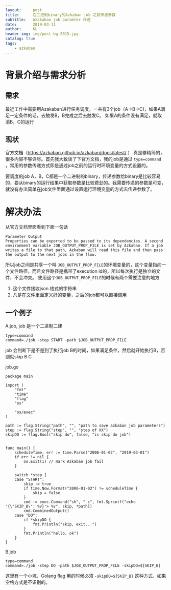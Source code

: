 ```yaml
---
layout:     post 
title:      在二进制binary的Azkaban job 之前传递参数
subtitle:   Azakaban job paramter 传递
date:       2019-03-11             
author:     KL                  
header-img: img/post-bg-2015.jpg    
catalog: true                      
tags:                            
    - azkaban
---
```


# 背景介绍与需求分析
## 需求
最近工作中需要用Azakaban进行任务调度，一共有3个job（A->B->C)，如果A满足一定条件的话，去触发B，B完成之后去触发C。
如果A的条件没有满足，就取消B，C的运行

## 现状
官方文档（https://azkaban.github.io/azkaban/docs/latest/ ） 真是够精简的，很多内容不够详尽。首先我大致读了下官方文档，我的job是通过 `type=command` ，常用的参数传递方式即是通过job之前的运行时环境变量的方式设置的。

要调度的job A，B，C都是一个二进制的binary，传递参数给binary是比较容易的，要从binary的运行结果中获取参数是比较费劲的。我需要传递的参数是可变，就没有办法简单在job文件里面通过设置运行环境变量的方式去传递参数了。


# 解决办法
从官方文档里面看到下面一句话
```
Parameter Output
Properties can be exported to be passed to its dependencies. A second environment variable JOB_OUTPUT_PROP_FILE is set by Azkaban. If a job writes a file to that path, Azkaban will read this file and then pass the output to the next jobs in the flow.
```
所以job之间是共享一个叫 `JOB_OUTPUT_PROP_FILE`的环境变量的，这个变量指向一个文件路径，而且文件路径是携带了execution id的，所以每次执行是独立的文件，不会冲突。
使用这个`JOB_OUTPUT_PROP_FILE`的时候有两个需要注意的地方
1. 这个文件接收json 格式的字符串
2. 凡是在文件里面定义好的变量，之后的job都可以直接调用

## 一个例子
A.job, job 是一个二进制二建
```
type=command
command=./job -step START -path $JOB_OUTPUT_PROP_FILE 
```
job 会判断下是不是到了执行job B的时间，如果满足条件，然后就开始执行B，否则就skip B C

job.go
```
package main

import (
	"fmt"
	"time"
	"flag"
	"os"

	"os/exec"
)

path := flag.String("path", "", "path to save azkaban job parameters")
step := flag.String("step", "", "step of XX")
skipDO := flag.Bool("skip do", false, "is skip do job")


func main() {
	scheduleTime, err := time.Parse("2006-01-02", "2019-03-01")
	if err != nil {
		os.Exit(1) // mark Azkaban job fail
	}

	switch *step {
	case "START":
		skip := true
		if time.Now.Format("2006-01-02") != scheduleTime {
			skip = false
		}
		cmd := exec.Command("sh", "-c", fmt.Sprintf("echo '{\"SKIP_B\": %v}'> %v", skip, *path))
		cmd.CombinedOutput()
	case "DO":
		if *skipDO {
			fmt.Println("skip, exit...")
		}
		fmt.Println("hello, ok")
	}
}
```

B.job
```
type=command
command=./job -step DO -path $JOB_OUTPUT_PROP_FILE -skipDO=${SKIP_B}
```

这里有一个小坑，Golang flag 用的时候必须 `-skipDO=${SKIP_B}` 这种方式，如果空格方式是不识别的。
